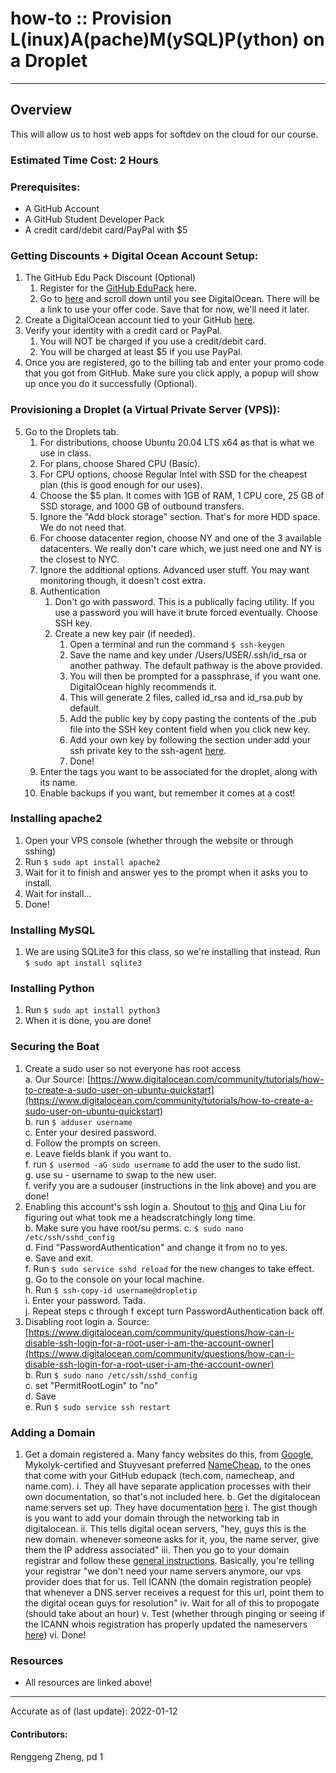 # how-to :: Provision L(inux)A(pache)M(ySQL)P(ython) on a Droplet
---
## Overview
This will allow us to host web apps for softdev on the cloud for our course.

### Estimated Time Cost: 2 Hours

### Prerequisites:
 - A GitHub Account
 - A GitHub Student Developer Pack
 - A credit card/debit card/PayPal with $5

### Getting Discounts + Digital Ocean Account Setup:  

1. The GitHub Edu Pack Discount (Optional)  
	1. Register for the [GitHub EduPack](https://education.github.com/pack) here.  
	2. Go to [here](https://education.github.com/pack/offers) and scroll down until you see DigitalOcean. There will be a link to use your offer code. Save that for now, we'll need it later.  
2. Create a DigitalOcean account tied to your GitHub [here](https://cloud.digitalocean.com/registrations/new).
3. Verify your identity with a credit card or PayPal.  
	1. You will NOT be charged if you use a credit/debit card.  
	2. You will be charged at least $5 if you use PayPal.  
4. Once you are registered, go to the billing tab and enter your promo code that you got from GitHub. Make sure you click apply, a popup will show up once you do it successfully (Optional).  

### Provisioning a Droplet (a Virtual Private Server (VPS)):

5. Go to the Droplets tab.  
	1. For distributions, choose Ubuntu 20.04 LTS x64 as that is what we use in class.  
	2. For plans, choose Shared CPU (Basic).  
	3. For CPU options, choose Regular Intel with SSD for the cheapest plan (this is good enough for our uses).  
	4. Choose the $5 plan. It comes with 1GB of RAM, 1 CPU core, 25 GB of SSD storage, and 1000 GB of outbound transfers.  
	5. Ignore the "Add block storage" section. That's for more HDD space. We do not need that.  
	6. For choose datacenter region, choose NY and one of the 3 available datacenters. We really don't care which, we just need one and NY is the closest to NYC.  
	7. Ignore the additional options. Advanced user stuff. You may want monitoring though, it doesn't cost extra.  
	8. Authentication  
		1. Don't go with password. This is a publically facing utility. If you use a password you will have it brute forced eventually. Choose SSH key.  
		2. Create a new key pair (if needed).  
			1. Open a terminal and run the command ```$ ssh-keygen```  
			2. Save the name and key under /Users/USER/.ssh/id_rsa or another pathway. The default pathway is the above provided.  
			3. You will then be prompted for a passphrase, if you want one. DigitalOcean highly recommends it.  
			4. This will generate 2 files, called id_rsa and id_rsa.pub by default.  
			5. Add the public key by copy pasting the contents of the .pub file into the SSH key content field when you click new key.  
			6. Add your own key by following the section under add your ssh private key to the ssh-agent [here](https://docs.github.com/en/authentication/connecting-to-github-with-ssh/generating-a-new-ssh-key-and-adding-it-to-the-ssh-agent).  
			7. Done!  
	9. Enter the tags you want to be associated for the droplet, along with its name.  
	10. Enable backups if you want, but remember it comes at a cost!  

### Installing apache2

1. Open your VPS console (whether through the website or through sshing)  
2. Run ```$ sudo apt install apache2```  
3. Wait for it to finish and answer yes to the prompt when it asks you to install.  
4. Wait for install...  
5. Done!  

### Installing MySQL

1. We are using SQLite3 for this class, so we're installing that instead. Run ```$ sudo apt install sqlite3```

### Installing Python  

1. Run ```$ sudo apt install python3```  
2. When it is done, you are done!  

### Securing the Boat

1. Create a sudo user so not everyone has root access  
	a. Our Source: [https://www.digitalocean.com/community/tutorials/how-to-create-a-sudo-user-on-ubuntu-quickstart](https://www.digitalocean.com/community/tutorials/how-to-create-a-sudo-user-on-ubuntu-quickstart)  
	b. run ```$ adduser username```  
	c. Enter your desired password.  
	d. Follow the prompts on screen.  
	e. Leave fields blank if you want to.  
	f. run ```$ usermod -aG sudo username``` to add the user to the sudo list.  
	g. use su - username to swap to the new user.  
	f. verify you are a sudouser (instructions in the link above) and you are done!  
2. Enabling this account's ssh login
	a. Shoutout to [this](https://www.digitalocean.com/community/questions/error-permission-denied-publickey-when-i-try-to-ssh) and Qina Liu for figuring out what took me a headscratchingly long time.  
	b. Make sure you have root/su perms.
	c. ```$ sudo nano /etc/ssh/sshd_config```  
	d. Find "PasswordAuthentication" and change it from no to yes.  
	e. Save and exit.  
	f. Run ```$ sudo service sshd reload``` for the new changes to take effect.  
	g. Go to the console on your local machine.  
	h. Run ```$ ssh-copy-id username@dropletip```  
	i. Enter your password. Tada.  
	j. Repeat steps c through f except turn PasswordAuthentication back off.  
2. Disabling root login
	a. Source: [https://www.digitalocean.com/community/questions/how-can-i-disable-ssh-login-for-a-root-user-i-am-the-account-owner](https://www.digitalocean.com/community/questions/how-can-i-disable-ssh-login-for-a-root-user-i-am-the-account-owner)  
	b. Run ```$ sudo nano /etc/ssh/sshd_config```  
	c. set "PermitRootLogin" to "no"  
	d. Save  
	e. Run ```$ sudo service ssh restart```  

### Adding a Domain
1. Get a domain registered
	a. Many fancy websites do this, from [Google](https://domains.google/), Mykolyk-certified and Stuyvesant preferred [NameCheap](https://www.namecheap.com/), to the ones that come with your GitHub edupack (tech.com, namecheap, and name.com).
		 i. They all have separate application processes with their own documentation, so that's not included here.
	b. Get the digitalocean name servers set up. They have documentation [here](https://docs.digitalocean.com/products/networking/dns/quickstart/)
		i. The gist though is you want to add your domain through the networking tab in digitalocean.
		ii. This tells digital ocean servers, "hey, guys this is the new domain. whenever someone asks for it, you, the name server, give them the IP address associated"
		iii. Then you go to your domain registrar and follow these [general instructions](https://www.digitalocean.com/community/tutorials/how-to-point-to-digitalocean-nameservers-from-common-domain-registrars). Basically, you're telling your registrar "we don't need your name servers anymore, our vps provider does that for us. Tell ICANN (the domain registration people) that whenever a DNS server receives a request for this url, point them to the digital ocean guys for resolution"
		iv. Wait for all of this to propogate (should take about an hour)
		v. Test (whether through pinging or seeing if the ICANN whois registration has properly updated the nameservers [here](https://lookup.icann.org/lookup))
		vi. Done!

### Resources
* All resources are linked above!

---

Accurate as of (last update): 2022-01-12

#### Contributors:  
Renggeng Zheng, pd 1  
